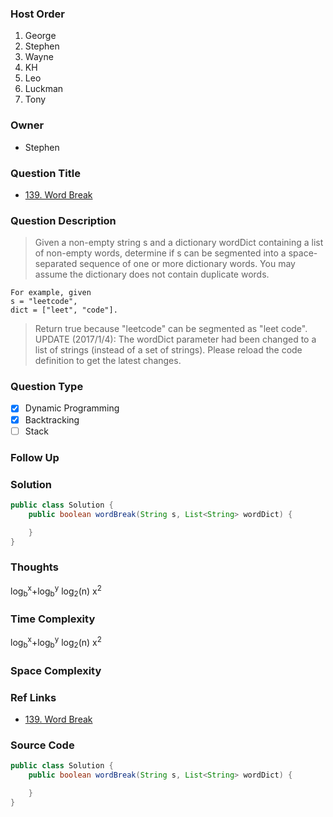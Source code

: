 ### Host Order
1. George
2. Stephen
3. Wayne
4. KH
5. Leo
6. Luckman
7. Tony

### Owner
- Stephen

### Question Title
- [139. Word Break](https://leetcode.com/problems/word-break/)

### Question Description
> Given a non-empty string s and a dictionary wordDict containing a list of non-empty words, determine if s can be segmented into a space-separated sequence of one or more dictionary words. You may assume the dictionary does not contain duplicate words.
```
For example, given
s = "leetcode",
dict = ["leet", "code"].
```
> Return true because "leetcode" can be segmented as "leet code".
UPDATE (2017/1/4):
The wordDict parameter had been changed to a list of strings (instead of a set of strings). Please reload the code definition to get the latest changes.

### Question Type
- [x] Dynamic Programming
- [x] Backtracking
- [ ] Stack

### Follow Up

### Solution
```java
public class Solution {
    public boolean wordBreak(String s, List<String> wordDict) {

    }
}
```

### Thoughts
log<sub>b</sub><sup>x</sup>+log<sub>b</sub><sup>y</sup>
log<sub>2</sub>(n)
x<sup>2</sup>

### Time Complexity
log<sub>b</sub><sup>x</sup>+log<sub>b</sub><sup>y</sup>
log<sub>2</sub>(n)
x<sup>2</sup>

### Space Complexity
### Ref Links
- [139. Word Break](https://leetcode.com/problems/word-break/)
### Source Code
```java
public class Solution {
    public boolean wordBreak(String s, List<String> wordDict) {

    }
}
```
